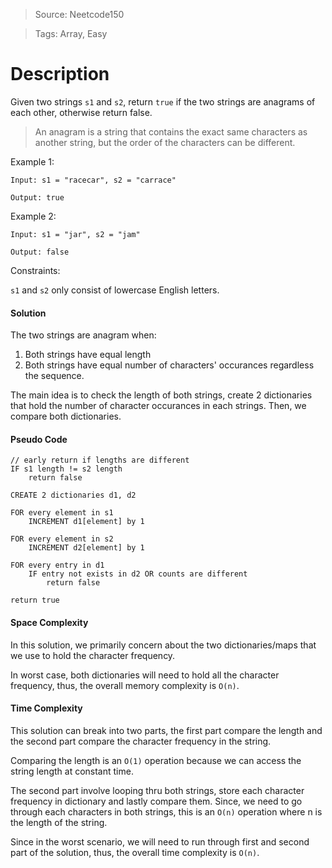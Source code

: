 > Source: Neetcode150

> Tags: Array, Easy

# Description

Given two strings `s1` and `s2`, return `true` if the two strings are anagrams of each other, otherwise return false.

> An anagram is a string that contains the exact same characters as another string, but the order of the characters can be different.

Example 1:

```
Input: s1 = "racecar", s2 = "carrace"

Output: true
```

Example 2:

```
Input: s1 = "jar", s2 = "jam"

Output: false
```

Constraints:

`s1` and `s2` only consist of lowercase English letters.

#### Solution

The two strings are anagram when:

1. Both strings have equal length
2. Both strings have equal number of characters' occurances regardless the sequence.

The main idea is to check the length of both strings, create 2 dictionaries that hold the number of character occurances in each strings. Then, we compare both dictionaries.

#### Pseudo Code

```
// early return if lengths are different
IF s1 length != s2 length
    return false

CREATE 2 dictionaries d1, d2

FOR every element in s1
    INCREMENT d1[element] by 1

FOR every element in s2
    INCREMENT d2[element] by 1

FOR every entry in d1
    IF entry not exists in d2 OR counts are different
        return false

return true

```

#### Space Complexity

In this solution, we primarily concern about the two dictionaries/maps that we use to hold the character frequency.

In worst case, both dictionaries will need to hold all the character frequency, thus, the overall memory complexity is `O(n)`.

#### Time Complexity

This solution can break into two parts, the first part compare the length and the second part compare the character frequency in the string.

Comparing the length is an `O(1)` operation because we can access the string length at constant time.

The second part involve looping thru both strings, store each character frequency in dictionary and lastly compare them. Since, we need to go through each characters in both strings, this is an `O(n)` operation where n is the length of the string.

Since in the worst scenario, we will need to run through first and second part of the solution, thus, the overall time complexity is `O(n)`.
